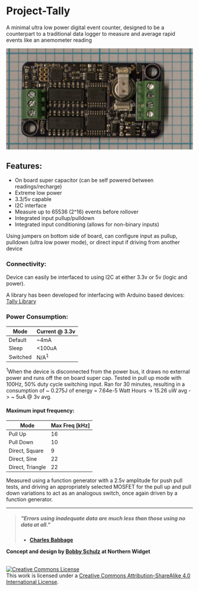# Project-Tally
A minimal ultra low power digital event counter, designed to be a counterpart to a traditional data logger to measure and average rapid events like an anemometer reading

![](Tally_Top.png?raw=true "TallyBoardImage")

## Features:
- On board super capacitor (can be self powered between readings/recharge) 
- Extreme low power 
- 3.3/5v capable 
- I2C interface
- Measure up to 65536 (2^16) events before rollover
- Integrated input pullup/pulldown
- Integrated input conditioning (allows for non-binary inputs)

Using jumpers on bottom side of board, can configure input as pullup, pulldown (ultra low power mode), or direct input if driving from another device

### Connectivity:
Device can easily be interfaced to using I2C at either 3.3v or 5v (logic and power). 

A library has been developed for interfacing with Arduino based devices:
[Tally Library](https://github.com/NorthernWidget-Skunkworks/Tally_Library)
### Power Consumption: 

| Mode | Current @ 3.3v | 
| ---- | ------------- |
| Default | ~4mA |
| Sleep | <100uA |
| Switched | N/A<sup>1</sup> |

<sup>1</sup>When the device is disconnected from the power bus, it draws no external power and runs off the on board super cap. Tested in pull up mode with 100Hz, 50% duty cycle switching input. Ran for 30 minutes, resulting in a consumption of ~ 0.275J of energy = 7.64e-5 Watt Hours -> 15.26 uW avg -> ~ 5uA @ 3v avg. 

#### Maximum input frequency: 

| Mode | Max Freq [kHz] | 
| ---- | ------------- |
| Pull Up | 16 |
| Pull Down | 10 |
| Direct, Square | 9 |
| Direct, Sine | 22 |
| Direct, Triangle | 22 |

Measured using a function generator with a 2.5v amplitude for push pull tests, and driving an appropriately selected MOSFET for the pull up and pull down variations to act as an analogous switch, once again driven by a function generator. 

---


> ##### ***"Errors using inadequate data are much less than those using no data at all."***
> - **[Charles Babbage](https://en.wikipedia.org/wiki/Charles_Babbage)**



**Concept and design by [Bobby Schulz](https://github.com/bschulz1701) at Northern Widget**

<br>
<a rel="license" href="http://creativecommons.org/licenses/by-sa/4.0/"><img alt="Creative Commons License" style="border-width:0" src="https://i.creativecommons.org/l/by-sa/4.0/88x31.png" /></a><br />This work is licensed under a <a rel="license" href="http://creativecommons.org/licenses/by-sa/4.0/">Creative Commons Attribution-ShareAlike 4.0 International License</a>.